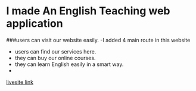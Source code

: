 # I made An English Teaching web application

###users can visit our website easily.
-I added 4 main route in this website
- users can find our services here.
- they can buy our online courses.
- they can learn English easily in a smart way.
- 
[livesite link](https://app.netlify.com/sites/elegant-mestorf-040160/overview)
